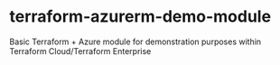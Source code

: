# terraform-azurerm-demo-module
Basic Terraform + Azure module for demonstration purposes within Terraform Cloud/Terraform Enterprise
